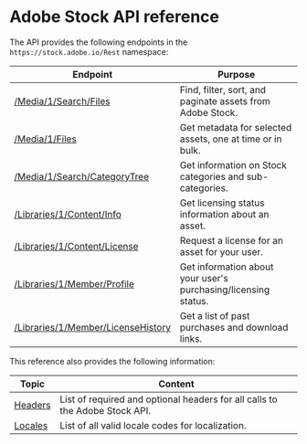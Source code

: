 # Adobe Stock API reference

The API provides the following endpoints in the `https://stock.adobe.io/Rest` namespace:

| **Endpoint** | **Purpose** |
|----|----|
| [/Media/1/Search/Files](api/11-search-reference.md) | Find, filter, sort, and paginate assets from Adobe Stock. |
| [/Media/1/Files](api/19-bulk-metadata-files-reference.md) | Get metadata for selected assets, one at time or in bulk. |
| [/Media/1/Search/CategoryTree](api/17-categorytree.md) | Get information on Stock categories and sub-categories. |
| [/Libraries/1/Content/Info](api/12-licensing-reference.md) | Get licensing status information about an asset. |
| [/Libraries/1/Content/License](api/12-licensing-reference.md) | Request a license for an asset for your user. |
| [/Libraries/1/Member/Profile](api/12-licensing-reference.md) | Get information about your user's purchasing/licensing status. |
| [/Libraries/1/Member/LicenseHistory](api/13-license-history.md) | Get a list of past purchases and download links. |

This reference also provides the following information:

| **Topic** | **Content** |
|----|----|
| [Headers](api/10-headers-for-api-calls.md) | List of required and optional headers for all calls to the Adobe Stock API. |
| [Locales](api/14-locale-codes.md) | List of all valid locale codes for localization. |
